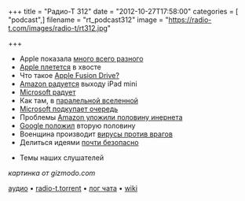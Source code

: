 +++
title = "Радио-Т 312"
date = "2012-10-27T17:58:00"
categories = [ "podcast",]
filename = "rt_podcast312"
image = "https://radio-t.com/images/radio-t/rt312.jpg"

+++

* Apple показала [много всего разного](http://www.engadget.com/2012/10/23/apple-ipad-mini-event-roundup/)
* [Apple плетется](http://gizmodo.com/5954433/apple-is-a-follower) в хвосте
* Что  такое [Apple Fusion Drive?](http://allthingsd.com/20121023/so-what-the-heck-is-an-apple-fusion-drive-anyway/)
* [Amazon радуется](http://allthingsd.com/20121026/amazon-says-kindle-withstood-ipad-mini-assault/) выходу iPad mini
* [Microsoft радует](http://www.economist.com/news/business/21565225-microsoft-makes-its-pitch-mobile-age-tablets-high)
* Как там, в [паралельной вселенной](http://www.marco.org/2012/10/26/an-alternate-universe)
* [Microsoft подкупает очередь](http://www.mactrast.com/2012/10/microsoft-bribes-people-to-stand-in-line-for-surface-tablets/)
* Проблемы [Amazon уложили половину инернета](http://gigaom.com/cloud/amazon-problems-take-down-reddit-other-sites/)
* [Google положил](http://techcrunch.com/2012/10/26/google-app-engine-down-with-major-service-disruption-as-dropbox-and-tumblr-also-suffer/) вторую половину
* Военщина производит [вирусы против врагов](http://arstechnica.com/tech-policy/2012/06/confirmed-us-israel-created-stuxnet-lost-control-of-it/)
* Делиться идеями [почти безопасно](http://dukeo.com/dont-worry-about-sharing-ideas/)
- Темы наших слушателей

_картинка от gizmodo.com_

[аудио](http://cdn.radio-t.com/rt_podcast312.mp3) • [radio-t.torrent](http://cdn.radio-t.com/torrents/rt_podcast312.mp3.torrent) • [лог чата](http://chat.radio-t.com/logs/radio-t-312.html) • [wiki](http://wiki.radio-t.com/%D0%92%D1%8B%D0%BF%D1%83%D1%81%D0%BA_312)<audio src="http://cdn.radio-t.com/rt_podcast312.mp3" preload="none"></audio>
